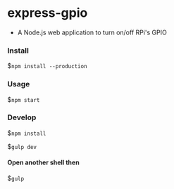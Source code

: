 # express-gpio
- A Node.js web application to turn on/off RPi's GPIO

### Install
$`npm install --production`

### Usage
$`npm start`

### Develop
$`npm install`

$`gulp dev`
#### Open another shell then
$`gulp`
